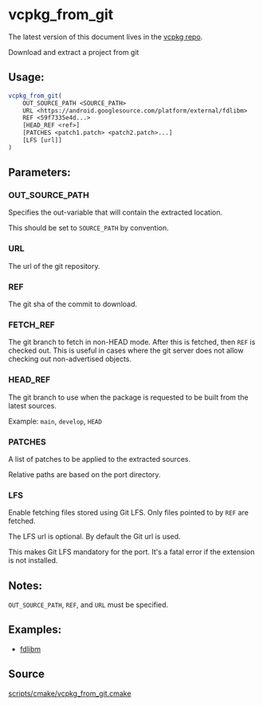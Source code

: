 # vcpkg_from_git

The latest version of this document lives in the [vcpkg repo](https://github.com/Microsoft/vcpkg/blob/master/docs/maintainers/vcpkg_from_git.md).

Download and extract a project from git

## Usage:
```cmake
vcpkg_from_git(
    OUT_SOURCE_PATH <SOURCE_PATH>
    URL <https://android.googlesource.com/platform/external/fdlibm>
    REF <59f7335e4d...>
    [HEAD_REF <ref>]
    [PATCHES <patch1.patch> <patch2.patch>...]
    [LFS [url]]
)
```

## Parameters:
### OUT_SOURCE_PATH
Specifies the out-variable that will contain the extracted location.

This should be set to `SOURCE_PATH` by convention.

### URL
The url of the git repository.

### REF
The git sha of the commit to download.

### FETCH_REF
The git branch to fetch in non-HEAD mode. After this is fetched,
then `REF` is checked out. This is useful in cases where the git server
does not allow checking out non-advertised objects.

### HEAD_REF
The git branch to use when the package is requested to be built from the latest sources.

Example: `main`, `develop`, `HEAD`

### PATCHES
A list of patches to be applied to the extracted sources.

Relative paths are based on the port directory.

### LFS
Enable fetching files stored using Git LFS.
Only files pointed to by `REF` are fetched.

The LFS url is optional. By default the Git url is used.

This makes Git LFS mandatory for the port.
It's a fatal error if the extension is not installed.

## Notes:
`OUT_SOURCE_PATH`, `REF`, and `URL` must be specified.

## Examples:

* [fdlibm](https://github.com/Microsoft/vcpkg/blob/master/ports/fdlibm/portfile.cmake)

## Source
[scripts/cmake/vcpkg\_from\_git.cmake](https://github.com/Microsoft/vcpkg/blob/master/scripts/cmake/vcpkg_from_git.cmake)

